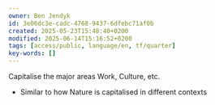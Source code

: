 ```yaml
---
owner: Ben Jendyk
id: 3e06dc3e-cadc-4768-9437-6dfebc71af0b
created: 2025-05-23T15:48:40+0200
modified: 2025-06-14T15:16:52+0200
tags: [access/public, language/en, tf/quarter]
key-words: []
---
```


Capitalise the major areas Work, Culture, etc. 

- Similar to how Nature is capitalised in different contexts 